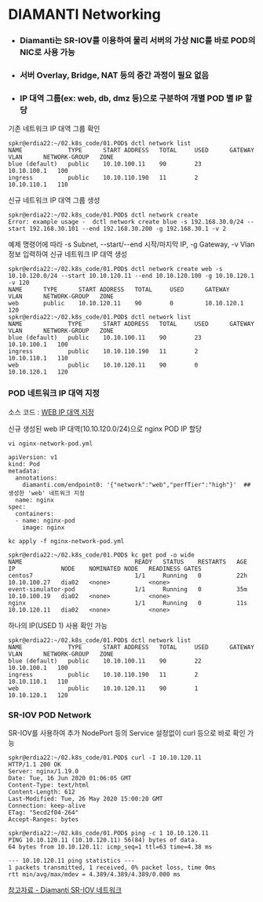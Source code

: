 # DIAMANTI Networking
- ### Diamanti는 SR-IOV를 이용하여 물리 서버의 가상 NIC를 바로 POD의 NIC로 사용 가능
- ### 서버 Overlay, Bridge, NAT 등의 중간 과정이 필요 없음
- ### IP 대역 그룹(ex: web, db, dmz 등)으로 구분하여 개별 POD 별 IP 할당


기존 네트워크 IP 대역 그룹 확인
```
spkr@erdia22:~/02.k8s_code/01.POD$ dctl network list
NAME             TYPE      START ADDRESS   TOTAL     USED      GATEWAY       VLAN      NETWORK-GROUP   ZONE
blue (default)   public    10.10.100.11    90        23        10.10.100.1   100
ingress          public    10.10.110.190   11        2         10.10.110.1   110
```

신규 네트워크 IP 대역 그룹 생성
```
spkr@erdia22:~/02.k8s_code/01.POD$ dctl network create
Error: example usage -  dctl network create blue -s 192.168.30.0/24 --start 192.168.30.101 --end 192.168.30.200 -g 192.168.30.1 -v 2
```

예제 명령어에 따라 -s Subnet, --start/--end 시작/마지막 IP, -g Gateway, -v Vlan 정보 입력하여 신규 네트워크 IP 대역 생성
```
spkr@erdia22:~/02.k8s_code/01.POD$ dctl network create web -s 10.10.120.0/24 --start 10.10.120.11 --end 10.10.120.100 -g 10.10.120.1 -v 120
NAME      TYPE      START ADDRESS   TOTAL     USED      GATEWAY       VLAN      NETWORK-GROUP   ZONE
web       public    10.10.120.11    90        0         10.10.120.1   120
spkr@erdia22:~/02.k8s_code/01.POD$ dctl network list
NAME             TYPE      START ADDRESS   TOTAL     USED      GATEWAY       VLAN      NETWORK-GROUP   ZONE
blue (default)   public    10.10.100.11    90        23        10.10.100.1   100
ingress          public    10.10.110.190   11        2         10.10.110.1   110
web              public    10.10.120.11    90        0         10.10.120.1   120
```

### POD 네트워크 IP 대역 지정

소스 코드 : [WEB IP 대역 지정](../01.Pod/nginx-network-pod.yml)

신규 생성된 web IP 대역(10.10.120.0/24)으로 nginx POD IP 할당
```
vi nginx-network-pod.yml

apiVersion: v1
kind: Pod
metadata:
  annotations:
    diamanti.com/endpoint0: '{"network":"web","perfTier":"high"}'  ## 생성한 'web' 네트워크 지정
  name: nginx
spec:
  containers:
  - name: nginx-pod
    image: nginx

kc apply -f nginx-network-pod.yml

spkr@erdia22:~/02.k8s_code/01.POD$ kc get pod -o wide
NAME                                READY   STATUS    RESTARTS   AGE   IP             NODE    NOMINATED NODE   READINESS GATES
centos7                             1/1     Running   0          22h   10.10.100.27   dia02   <none>           <none>
event-simulator-pod                 1/1     Running   0          35m   10.10.100.19   dia02   <none>           <none>
nginx                               1/1     Running   0          11s   10.10.120.11   dia02   <none>           <none>
```

하나의 IP(USED 1) 사용 확인 가능
```
spkr@erdia22:~/02.k8s_code/01.POD$ dctl network list
NAME             TYPE      START ADDRESS   TOTAL     USED      GATEWAY       VLAN      NETWORK-GROUP   ZONE
blue (default)   public    10.10.100.11    90        22        10.10.100.1   100
ingress          public    10.10.110.190   11        2         10.10.110.1   110
web              public    10.10.120.11    90        1         10.10.120.1   120
```

### SR-IOV POD Network

SR-IOV를 사용하여 추가 NodePort 등의 Service 설정없이 curl 등으로 바로 확인 가능
```
spkr@erdia22:~/02.k8s_code/01.POD$ curl -I 10.10.120.11
HTTP/1.1 200 OK
Server: nginx/1.19.0
Date: Tue, 16 Jun 2020 01:06:05 GMT
Content-Type: text/html
Content-Length: 612
Last-Modified: Tue, 26 May 2020 15:00:20 GMT
Connection: keep-alive
ETag: "5ecd2f04-264"
Accept-Ranges: bytes

spkr@erdia22:~/02.k8s_code/01.POD$ ping -c 1 10.10.120.11
PING 10.10.120.11 (10.10.120.11) 56(84) bytes of data.
64 bytes from 10.10.120.11: icmp_seq=1 ttl=63 time=4.38 ms

--- 10.10.120.11 ping statistics ---
1 packets transmitted, 1 received, 0% packet loss, time 0ms
rtt min/avg/max/mdev = 4.389/4.389/4.389/0.000 ms
```

[참고자료 - Diamanti SR-IOV 네트워크](https://blog.naver.com/hoon295/221971834254)
